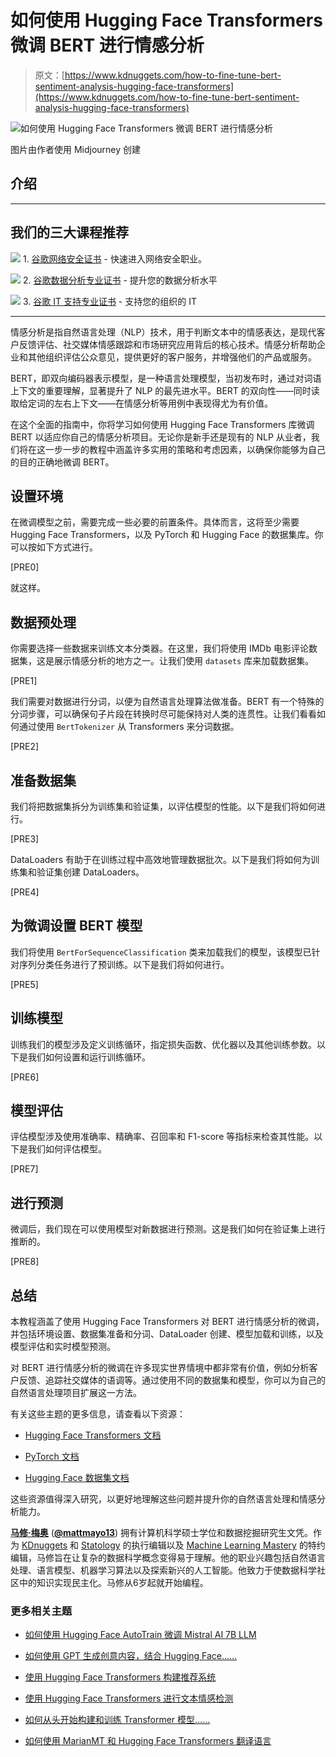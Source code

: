 # 如何使用 Hugging Face Transformers 微调 BERT 进行情感分析

> 原文：[https://www.kdnuggets.com/how-to-fine-tune-bert-sentiment-analysis-hugging-face-transformers](https://www.kdnuggets.com/how-to-fine-tune-bert-sentiment-analysis-hugging-face-transformers)

![如何使用 Hugging Face Transformers 微调 BERT 进行情感分析](../Images/0e059bc833fc77fec44bf0e5333af868.png)

图片由作者使用 Midjourney 创建

## 介绍

* * *

## 我们的三大课程推荐

![](../Images/0244c01ba9267c002ef39d4907e0b8fb.png) 1\. [谷歌网络安全证书](https://www.kdnuggets.com/google-cybersecurity) - 快速进入网络安全职业。

![](../Images/e225c49c3c91745821c8c0368bf04711.png) 2\. [谷歌数据分析专业证书](https://www.kdnuggets.com/google-data-analytics) - 提升您的数据分析水平

![](../Images/0244c01ba9267c002ef39d4907e0b8fb.png) 3\. [谷歌 IT 支持专业证书](https://www.kdnuggets.com/google-itsupport) - 支持您的组织的 IT

* * *

情感分析是指自然语言处理（NLP）技术，用于判断文本中的情感表达，是现代客户反馈评估、社交媒体情感跟踪和市场研究应用背后的核心技术。情感分析帮助企业和其他组织评估公众意见，提供更好的客户服务，并增强他们的产品或服务。

BERT，即双向编码器表示模型，是一种语言处理模型，当初发布时，通过对词语上下文的重要理解，显著提升了 NLP 的最先进水平。BERT 的双向性——同时读取给定词的左右上下文——在情感分析等用例中表现得尤为有价值。

在这个全面的指南中，你将学习如何使用 Hugging Face Transformers 库微调 BERT 以适应你自己的情感分析项目。无论你是新手还是现有的 NLP 从业者，我们将在这一步一步的教程中涵盖许多实用的策略和考虑因素，以确保你能够为自己的目的正确地微调 BERT。

## 设置环境

在微调模型之前，需要完成一些必要的前置条件。具体而言，这将至少需要 Hugging Face Transformers，以及 PyTorch 和 Hugging Face 的数据集库。你可以按如下方式进行。

[PRE0]

就这样。

## 数据预处理

你需要选择一些数据来训练文本分类器。在这里，我们将使用 IMDb 电影评论数据集，这是展示情感分析的地方之一。让我们使用 `datasets` 库来加载数据集。

[PRE1]

我们需要对数据进行分词，以便为自然语言处理算法做准备。BERT 有一个特殊的分词步骤，可以确保句子片段在转换时尽可能保持对人类的连贯性。让我们看看如何通过使用 `BertTokenizer` 从 Transformers 来分词数据。

[PRE2]

## 准备数据集

我们将把数据集拆分为训练集和验证集，以评估模型的性能。以下是我们将如何进行。

[PRE3]

DataLoaders 有助于在训练过程中高效地管理数据批次。以下是我们将如何为训练集和验证集创建 DataLoaders。

[PRE4]

## 为微调设置 BERT 模型

我们将使用 `BertForSequenceClassification` 类来加载我们的模型，该模型已针对序列分类任务进行了预训练。以下是我们将如何进行。

[PRE5]

## 训练模型

训练我们的模型涉及定义训练循环，指定损失函数、优化器以及其他训练参数。以下是我们如何设置和运行训练循环。

[PRE6]

## 模型评估

评估模型涉及使用准确率、精确率、召回率和 F1-score 等指标来检查其性能。以下是我们如何评估模型。

[PRE7]

## 进行预测

微调后，我们现在可以使用模型对新数据进行预测。这是我们如何在验证集上进行推断的。

[PRE8]

## 总结

本教程涵盖了使用 Hugging Face Transformers 对 BERT 进行情感分析的微调，并包括环境设置、数据集准备和分词、DataLoader 创建、模型加载和训练，以及模型评估和实时模型预测。

对 BERT 进行情感分析的微调在许多现实世界情境中都非常有价值，例如分析客户反馈、追踪社交媒体的语调等。通过使用不同的数据集和模型，你可以为自己的自然语言处理项目扩展这一方法。

有关这些主题的更多信息，请查看以下资源：

+   [Hugging Face Transformers 文档](https://huggingface.co/transformers/)

+   [PyTorch 文档](https://pytorch.org/docs/stable/index.html)

+   [Hugging Face 数据集文档](https://huggingface.co/docs/datasets/)

这些资源值得深入研究，以更好地理解这些问题并提升你的自然语言处理和情感分析能力。

[](https://www.linkedin.com/in/mattmayo13/)****[马修·梅奥](https://www.kdnuggets.com/wp-content/uploads/./profile-pic.jpg)**** ([**@mattmayo13**](https://twitter.com/mattmayo13)) 拥有计算机科学硕士学位和数据挖掘研究生文凭。作为 [KDnuggets](https://www.kdnuggets.com/) 和 [Statology](https://www.statology.org/) 的执行编辑以及 [Machine Learning Mastery](https://machinelearningmastery.com/) 的特约编辑，马修旨在让复杂的数据科学概念变得易于理解。他的职业兴趣包括自然语言处理、语言模型、机器学习算法以及探索新兴的人工智能。他致力于使数据科学社区中的知识实现民主化。马修从6岁起就开始编程。

### 更多相关主题

+   [如何使用 Hugging Face AutoTrain 微调 Mistral AI 7B LLM](https://www.kdnuggets.com/how-to-finetune-mistral-ai-7b-llm-with-hugging-face-autotrain)

+   [如何使用 GPT 生成创意内容，结合 Hugging Face……](https://www.kdnuggets.com/how-to-use-gpt-for-generating-creative-content-with-hugging-face-transformers)

+   [使用 Hugging Face Transformers 构建推荐系统](https://www.kdnuggets.com/building-a-recommendation-system-with-hugging-face-transformers)

+   [使用 Hugging Face Transformers 进行文本情感检测](https://www.kdnuggets.com/using-hugging-face-transformers-for-emotion-detection-in-text)

+   [如何从头开始构建和训练 Transformer 模型……](https://www.kdnuggets.com/how-to-build-and-train-a-transformer-model-from-scratch-with-hugging-face-transformers)

+   [如何使用 MarianMT 和 Hugging Face Transformers 翻译语言](https://www.kdnuggets.com/how-to-translate-languages-with-marianmt-and-hugging-face-transformers)

